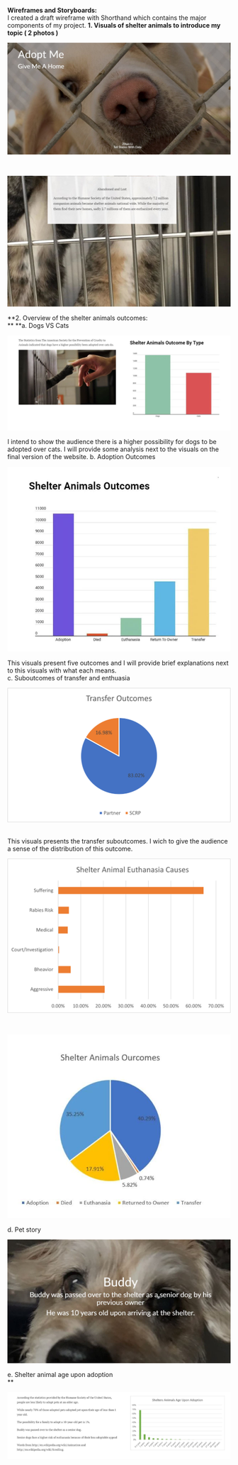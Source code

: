 **Wireframes and Storyboards:**<br />
I created a draft wireframe with Shorthand which contains the major components of my project. 
**1. Visuals of shelter animals to introduce my topic ( 2 photos )<br />**
<p align="right">
  <img src="./1.jpg" />
</p><br />
<p align="right">
  <img src="./shorthand3.JPG" />
</p>
**2. Overview of the shelter animals outcomes:<br />**
**a. Dogs VS Cats<br />
<p align="right">
  <img src="./Petoutcome.JPG" />
</p>
I intend to show the audience there is a higher possibility for dogs to be adopted over cats. I will provide some analysis next to the visuals on the final version of the website. 
b. Adoption Outcomes<br />
<p align="right">
  <img src="./adoptionoutcome.JPG" />
</p>
This visuals present five outcomes and I will provide brief explanations next to this visuals with what each means.<br />
c. Suboutcomes of transfer and enthuasia<br />
<p align="right">
  <img src="./transferpets.png" />
</p><br />
This visuals presents the transfer suboutcomes. I wich to give the audience a sense of the distribution of this outcome. <br />
<p align="right">
  <img src="./causespet.png" />
</p><br />

<p align="right">
  <img src="./resultp.JPG" />
</p>
d. Pet story <br />
<p align="right">
    <img src="./userstory1.JPG" />
</p>
e. Shelter animal age upon adoption <br />**
<p align="right">
  <img src="./ageadoption.JPG" />
</p>

